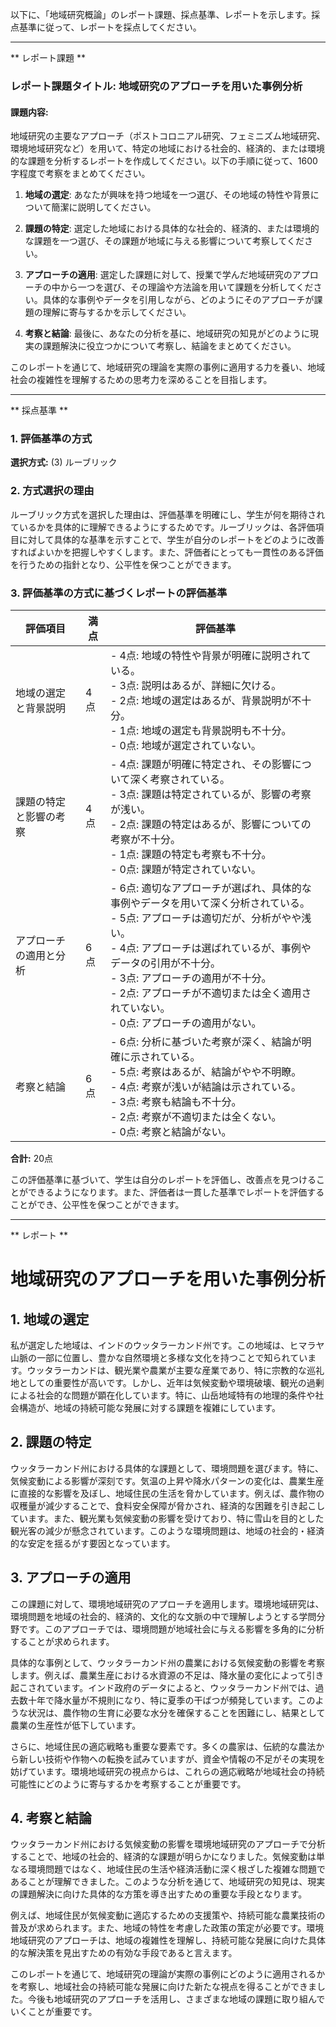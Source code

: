 以下に、「地域研究概論」のレポート課題、採点基準、レポートを示します。採点基準に従って、レポートを採点してください。

---------------------------------------
** レポート課題 **

### レポート課題タイトル: 地域研究のアプローチを用いた事例分析

#### 課題内容:
地域研究の主要なアプローチ（ポストコロニアル研究、フェミニズム地域研究、環境地域研究など）を用いて、特定の地域における社会的、経済的、または環境的な課題を分析するレポートを作成してください。以下の手順に従って、1600字程度で考察をまとめてください。

1. **地域の選定**: あなたが興味を持つ地域を一つ選び、その地域の特性や背景について簡潔に説明してください。

2. **課題の特定**: 選定した地域における具体的な社会的、経済的、または環境的な課題を一つ選び、その課題が地域に与える影響について考察してください。

3. **アプローチの適用**: 選定した課題に対して、授業で学んだ地域研究のアプローチの中から一つを選び、その理論や方法論を用いて課題を分析してください。具体的な事例やデータを引用しながら、どのようにそのアプローチが課題の理解に寄与するかを示してください。

4. **考察と結論**: 最後に、あなたの分析を基に、地域研究の知見がどのように現実の課題解決に役立つかについて考察し、結論をまとめてください。

このレポートを通じて、地域研究の理論を実際の事例に適用する力を養い、地域社会の複雑性を理解するための思考力を深めることを目指します。

---------------------------------------
** 採点基準 **

### 1. 評価基準の方式
**選択方式:** (3) ルーブリック

### 2. 方式選択の理由
ルーブリック方式を選択した理由は、評価基準を明確にし、学生が何を期待されているかを具体的に理解できるようにするためです。ルーブリックは、各評価項目に対して具体的な基準を示すことで、学生が自分のレポートをどのように改善すればよいかを把握しやすくします。また、評価者にとっても一貫性のある評価を行うための指針となり、公平性を保つことができます。

### 3. 評価基準の方式に基づくレポートの評価基準

| 評価項目                     | 満点 | 評価基準                                                                                     |
|------------------------------|------|----------------------------------------------------------------------------------------------|
| 地域の選定と背景説明        | 4点  | - 4点: 地域の特性や背景が明確に説明されている。<br>- 3点: 説明はあるが、詳細に欠ける。<br>- 2点: 地域の選定はあるが、背景説明が不十分。<br>- 1点: 地域の選定も背景説明も不十分。<br>- 0点: 地域が選定されていない。 |
| 課題の特定と影響の考察     | 4点  | - 4点: 課題が明確に特定され、その影響について深く考察されている。<br>- 3点: 課題は特定されているが、影響の考察が浅い。<br>- 2点: 課題の特定はあるが、影響についての考察が不十分。<br>- 1点: 課題の特定も考察も不十分。<br>- 0点: 課題が特定されていない。 |
| アプローチの適用と分析     | 6点  | - 6点: 適切なアプローチが選ばれ、具体的な事例やデータを用いて深く分析されている。<br>- 5点: アプローチは適切だが、分析がやや浅い。<br>- 4点: アプローチは選ばれているが、事例やデータの引用が不十分。<br>- 3点: アプローチの適用が不十分。<br>- 2点: アプローチが不適切または全く適用されていない。<br>- 0点: アプローチの適用がない。 |
| 考察と結論                  | 6点  | - 6点: 分析に基づいた考察が深く、結論が明確に示されている。<br>- 5点: 考察はあるが、結論がやや不明瞭。<br>- 4点: 考察が浅いが結論は示されている。<br>- 3点: 考察も結論も不十分。<br>- 2点: 考察が不適切または全くない。<br>- 0点: 考察と結論がない。 |

**合計:** 20点

この評価基準に基づいて、学生は自分のレポートを評価し、改善点を見つけることができるようになります。また、評価者は一貫した基準でレポートを評価することができ、公平性を保つことができます。

---------------------------------------
** レポート **
# 地域研究のアプローチを用いた事例分析

## 1. 地域の選定

私が選定した地域は、インドのウッタラーカンド州です。この地域は、ヒマラヤ山脈の一部に位置し、豊かな自然環境と多様な文化を持つことで知られています。ウッタラーカンドは、観光業や農業が主要な産業であり、特に宗教的な巡礼地としての重要性が高いです。しかし、近年は気候変動や環境破壊、観光の過剰による社会的な問題が顕在化しています。特に、山岳地域特有の地理的条件や社会構造が、地域の持続可能な発展に対する課題を複雑にしています。

## 2. 課題の特定

ウッタラーカンド州における具体的な課題として、環境問題を選びます。特に、気候変動による影響が深刻です。気温の上昇や降水パターンの変化は、農業生産に直接的な影響を及ぼし、地域住民の生活を脅かしています。例えば、農作物の収穫量が減少することで、食料安全保障が脅かされ、経済的な困難を引き起こしています。また、観光業も気候変動の影響を受けており、特に雪山を目的とした観光客の減少が懸念されています。このような環境問題は、地域の社会的・経済的な安定を揺るがす要因となっています。

## 3. アプローチの適用

この課題に対して、環境地域研究のアプローチを適用します。環境地域研究は、環境問題を地域の社会的、経済的、文化的な文脈の中で理解しようとする学問分野です。このアプローチでは、環境問題が地域社会に与える影響を多角的に分析することが求められます。

具体的な事例として、ウッタラーカンド州の農業における気候変動の影響を考察します。例えば、農業生産における水資源の不足は、降水量の変化によって引き起こされています。インド政府のデータによると、ウッタラーカンド州では、過去数十年で降水量が不規則になり、特に夏季の干ばつが頻発しています。このような状況は、農作物の生育に必要な水分を確保することを困難にし、結果として農業の生産性が低下しています。

さらに、地域住民の適応戦略も重要な要素です。多くの農家は、伝統的な農法から新しい技術や作物への転換を試みていますが、資金や情報の不足がその実現を妨げています。環境地域研究の視点からは、これらの適応戦略が地域社会の持続可能性にどのように寄与するかを考察することが重要です。

## 4. 考察と結論

ウッタラーカンド州における気候変動の影響を環境地域研究のアプローチで分析することで、地域の社会的、経済的な課題が明らかになりました。気候変動は単なる環境問題ではなく、地域住民の生活や経済活動に深く根ざした複雑な問題であることが理解できました。このような分析を通じて、地域研究の知見は、現実の課題解決に向けた具体的な方策を導き出すための重要な手段となります。

例えば、地域住民が気候変動に適応するための支援策や、持続可能な農業技術の普及が求められます。また、地域の特性を考慮した政策の策定が必要です。環境地域研究のアプローチは、地域の複雑性を理解し、持続可能な発展に向けた具体的な解決策を見出すための有効な手段であると言えます。

このレポートを通じて、地域研究の理論が実際の事例にどのように適用されるかを考察し、地域社会の持続可能な発展に向けた新たな視点を得ることができました。今後も地域研究のアプローチを活用し、さまざまな地域の課題に取り組んでいくことが重要です。

